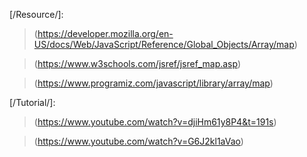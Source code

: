 [/Resource/]: 
> (https://developer.mozilla.org/en-US/docs/Web/JavaScript/Reference/Global_Objects/Array/map)

> (https://www.w3schools.com/jsref/jsref_map.asp)

> (https://www.programiz.com/javascript/library/array/map)

[/Tutorial/]:
> (https://www.youtube.com/watch?v=djiHm61y8P4&t=191s)

> (https://www.youtube.com/watch?v=G6J2kl1aVao)
